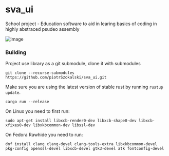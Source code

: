 # sva_ui 

School project - Education software to aid in learing basics of coding in highly abstraced psudeo assembly

![image](https://github.com/piotrSzokalski/sva_ui/assets/101019797/2573681a-c07f-4196-9ba5-02a9c9df4da5)

### Building

Project use library as a git submodule, clone it with submodules

`git clone --recurse-submodules https://github.com/piotrSzokalski/sva_ui.git`

Make sure you are using the latest version of stable rust by running `rustup update`.

`cargo run --release`

On Linux you need to first run:

`sudo apt-get install libxcb-render0-dev libxcb-shape0-dev libxcb-xfixes0-dev libxkbcommon-dev libssl-dev`

On Fedora Rawhide you need to run:

`dnf install clang clang-devel clang-tools-extra libxkbcommon-devel pkg-config openssl-devel libxcb-devel gtk3-devel atk fontconfig-devel`



